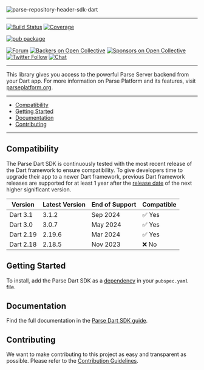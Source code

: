<img src="https://user-images.githubusercontent.com/5673677/166120960-ea1f58e3-a62b-4770-b541-f64186859339.png" alt="parse-repository-header-sdk-dart" style="max-width: 100%;">

---

[![Build Status](https://github.com/parse-community/Parse-SDK-Flutter/workflows/ci/badge.svg?branch=master)](https://github.com/parse-community/Parse-SDK-Flutter/actions?query=workflow%3Aci+branch%3Amaster)
[![Coverage](https://img.shields.io/codecov/c/github/parse-community/Parse-SDK-Flutter/master)](https://app.codecov.io/gh/parse-community/Parse-SDK-Flutter/branch/master)

[![pub package](https://img.shields.io/pub/v/parse_server_sdk.svg)](https://pub.dev/packages/parse_server_sdk)

[![Forum](https://img.shields.io/discourse/https/community.parseplatform.org/topics.svg)](https://community.parseplatform.org/c/parse-server)
[![Backers on Open Collective](https://opencollective.com/parse-server/backers/badge.svg)][open-collective-link]
[![Sponsors on Open Collective](https://opencollective.com/parse-server/sponsors/badge.svg)][open-collective-link]
[![Twitter Follow](https://img.shields.io/twitter/follow/ParsePlatform.svg?label=Follow%20us&style=social)](https://twitter.com/intent/follow?screen_name=ParsePlatform)
[![Chat](https://img.shields.io/badge/Chat-Join!-%23fff?style=social&logo=slack)](https://chat.parseplatform.org)

---

This library gives you access to the powerful Parse Server backend from your Dart app. For more information on Parse Platform and its features, visit [parseplatform.org](https://parseplatform.org).

---

- [Compatibility](#compatibility)
- [Getting Started](#getting-started)
- [Documentation](#documentation)
- [Contributing](#contributing)

---

## Compatibility

The Parse Dart SDK is continuously tested with the most recent release of the Dart framework to ensure compatibility. To give developers time to upgrade their app to a newer Dart framework, previous Dart framework releases are supported for at least 1 year after the [release date](https://dart.dev/get-dart/archive) of the next higher significant version.


| Version   | Latest Version | End of Support | Compatible |
|-----------|----------------|----------------|------------|
| Dart 3.1  | 3.1.2          | Sep 2024       | ✅ Yes      |
| Dart 3.0  | 3.0.7          | May 2024       | ✅ Yes      |
| Dart 2.19 | 2.19.6         | Mar 2024       | ✅ Yes      |
| Dart 2.18 | 2.18.5         | Nov 2023       | ❌ No       |


## Getting Started

To install, add the Parse Dart SDK as a [dependency](https://pub.dev/packages/parse_server_sdk/install) in your `pubspec.yaml` file.

## Documentation

Find the full documentation in the [Parse Dart SDK guide][guide].

## Contributing

We want to make contributing to this project as easy and transparent as possible. Please refer to the [Contribution Guidelines](https://github.com/parse-community/Parse-SDK-Flutter/blob/master/CONTRIBUTING.md).

[guide]: https://docs.parseplatform.org/dart/guide/
[open-collective-link]: https://opencollective.com/parse-server

